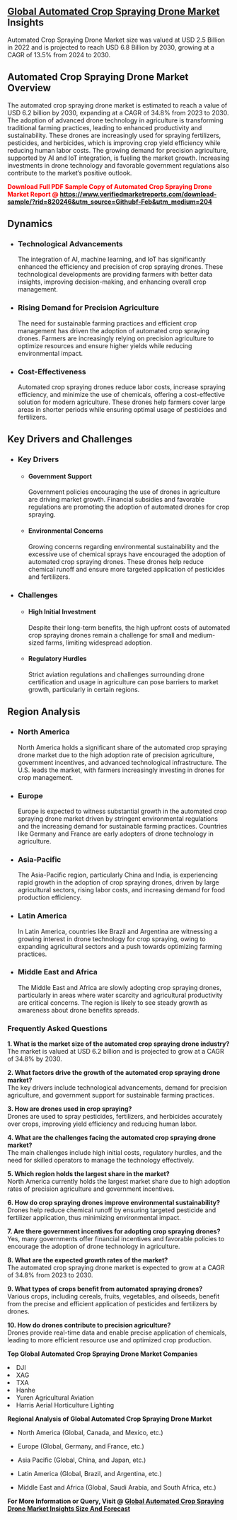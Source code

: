<h2><a href="https://www.verifiedmarketreports.com/download-sample/?rid=820246&amp;utm_source=Githubf&amp;utm_medium=204" target="_blank">Global Automated Crop Spraying Drone Market</a> Insights</h2><p>Automated Crop Spraying Drone Market size was valued at USD 2.5 Billion in 2022 and is projected to reach USD 6.8 Billion by 2030, growing at a CAGR of 13.5% from 2024 to 2030.</p><p> <h2>Automated Crop Spraying Drone Market Overview</h2> <p>The automated crop spraying drone market is estimated to reach a value of USD 6.2 billion by 2030, expanding at a CAGR of 34.8% from 2023 to 2030. The adoption of advanced drone technology in agriculture is transforming traditional farming practices, leading to enhanced productivity and sustainability. These drones are increasingly used for spraying fertilizers, pesticides, and herbicides, which is improving crop yield efficiency while reducing human labor costs. The growing demand for precision agriculture, supported by AI and IoT integration, is fueling the market growth. Increasing investments in drone technology and favorable government regulations also contribute to the market’s positive outlook.</p> <p><strong><p><span class=""><span style="color: #ff0000;"><strong>Download Full PDF Sample Copy of Automated Crop Spraying Drone Market Report</strong> @ </span><a href="https://www.verifiedmarketreports.com/download-sample/?rid=820246&amp;utm_source=Githubf-Feb&amp;utm_medium=204" target="_blank">https://www.verifiedmarketreports.com/download-sample/?rid=820246&amp;utm_source=Githubf-Feb&amp;utm_medium=204</a></span></p></strong></p> <h2>Dynamics</h2> <ul> <li><h3>Technological Advancements</h3><p>The integration of AI, machine learning, and IoT has significantly enhanced the efficiency and precision of crop spraying drones. These technological developments are providing farmers with better data insights, improving decision-making, and enhancing overall crop management.</p></li> <li><h3>Rising Demand for Precision Agriculture</h3><p>The need for sustainable farming practices and efficient crop management has driven the adoption of automated crop spraying drones. Farmers are increasingly relying on precision agriculture to optimize resources and ensure higher yields while reducing environmental impact.</p></li> <li><h3>Cost-Effectiveness</h3><p>Automated crop spraying drones reduce labor costs, increase spraying efficiency, and minimize the use of chemicals, offering a cost-effective solution for modern agriculture. These drones help farmers cover large areas in shorter periods while ensuring optimal usage of pesticides and fertilizers.</p></li> </ul> <h2>Key Drivers and Challenges</h2> <ul> <li><h3>Key Drivers</h3> <ul> <li><h4>Government Support</h4><p>Government policies encouraging the use of drones in agriculture are driving market growth. Financial subsidies and favorable regulations are promoting the adoption of automated drones for crop spraying.</p></li> <li><h4>Environmental Concerns</h4><p>Growing concerns regarding environmental sustainability and the excessive use of chemical sprays have encouraged the adoption of automated crop spraying drones. These drones help reduce chemical runoff and ensure more targeted application of pesticides and fertilizers.</p></li> </ul> </li> <li><h3>Challenges</h3> <ul> <li><h4>High Initial Investment</h4><p>Despite their long-term benefits, the high upfront costs of automated crop spraying drones remain a challenge for small and medium-sized farms, limiting widespread adoption.</p></li> <li><h4>Regulatory Hurdles</h4><p>Strict aviation regulations and challenges surrounding drone certification and usage in agriculture can pose barriers to market growth, particularly in certain regions.</p></li> </ul> </li> </ul> <h2>Region Analysis</h2> <ul> <li><h3>North America</h3><p>North America holds a significant share of the automated crop spraying drone market due to the high adoption rate of precision agriculture, government incentives, and advanced technological infrastructure. The U.S. leads the market, with farmers increasingly investing in drones for crop management.</p></li> <li><h3>Europe</h3><p>Europe is expected to witness substantial growth in the automated crop spraying drone market driven by stringent environmental regulations and the increasing demand for sustainable farming practices. Countries like Germany and France are early adopters of drone technology in agriculture.</p></li> <li><h3>Asia-Pacific</h3><p>The Asia-Pacific region, particularly China and India, is experiencing rapid growth in the adoption of crop spraying drones, driven by large agricultural sectors, rising labor costs, and increasing demand for food production efficiency.</p></li> <li><h3>Latin America</h3><p>In Latin America, countries like Brazil and Argentina are witnessing a growing interest in drone technology for crop spraying, owing to expanding agricultural sectors and a push towards optimizing farming practices.</p></li> <li><h3>Middle East and Africa</h3><p>The Middle East and Africa are slowly adopting crop spraying drones, particularly in areas where water scarcity and agricultural productivity are critical concerns. The region is likely to see steady growth as awareness about drone benefits spreads.</p></li> </ul> <h3>Frequently Asked Questions</h3> <p><strong>1. What is the market size of the automated crop spraying drone industry?</strong><br>The market is valued at USD 6.2 billion and is projected to grow at a CAGR of 34.8% by 2030.</p> <p><strong>2. What factors drive the growth of the automated crop spraying drone market?</strong><br>The key drivers include technological advancements, demand for precision agriculture, and government support for sustainable farming practices.</p> <p><strong>3. How are drones used in crop spraying?</strong><br>Drones are used to spray pesticides, fertilizers, and herbicides accurately over crops, improving yield efficiency and reducing human labor.</p> <p><strong>4. What are the challenges facing the automated crop spraying drone market?</strong><br>The main challenges include high initial costs, regulatory hurdles, and the need for skilled operators to manage the technology effectively.</p> <p><strong>5. Which region holds the largest share in the market?</strong><br>North America currently holds the largest market share due to high adoption rates of precision agriculture and government incentives.</p> <p><strong>6. How do crop spraying drones improve environmental sustainability?</strong><br>Drones help reduce chemical runoff by ensuring targeted pesticide and fertilizer application, thus minimizing environmental impact.</p> <p><strong>7. Are there government incentives for adopting crop spraying drones?</strong><br>Yes, many governments offer financial incentives and favorable policies to encourage the adoption of drone technology in agriculture.</p> <p><strong>8. What are the expected growth rates of the market?</strong><br>The automated crop spraying drone market is expected to grow at a CAGR of 34.8% from 2023 to 2030.</p> <p><strong>9. What types of crops benefit from automated spraying drones?</strong><br>Various crops, including cereals, fruits, vegetables, and oilseeds, benefit from the precise and efficient application of pesticides and fertilizers by drones.</p> <p><strong>10. How do drones contribute to precision agriculture?</strong><br>Drones provide real-time data and enable precise application of chemicals, leading to more efficient resource use and optimized crop production.</p> </p><p><strong>Top Global Automated Crop Spraying Drone Market Companies</strong></p><div data-test-id=""><p><li>DJI</li><li> XAG</li><li> TXA</li><li> Hanhe</li><li> Yuren Agricultural Aviation</li><li> Harris Aerial Horticulture Lighting</li></p><div><strong>Regional Analysis of&nbsp;Global Automated Crop Spraying Drone Market</strong></div><ul><li dir="ltr"><p dir="ltr">North America&nbsp;(Global, Canada, and Mexico, etc.)</p></li><li dir="ltr"><p dir="ltr">Europe (Global, Germany, and France, etc.)</p></li><li dir="ltr"><p dir="ltr">Asia Pacific&nbsp;(Global, China, and Japan, etc.)</p></li><li dir="ltr"><p dir="ltr">Latin America&nbsp;(Global, Brazil, and Argentina, etc.)</p></li><li dir="ltr">Middle East and Africa&nbsp;(Global, Saudi Arabia, and South Africa, etc.)</li></ul><p><strong>For More Information or Query, Visit @&nbsp;</strong><strong><a href="https://www.verifiedmarketreports.com/product/automated-crop-spraying-drone-market/?utm_source=Githubf&amp;utm_medium=204" target="_blank">Global Automated Crop Spraying Drone Market Insights Size And Forecast</a></strong></p></div>
